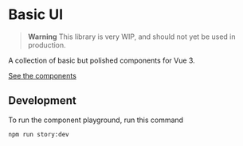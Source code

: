 # Basic UI

> **Warning**
> This library is very WIP, and should not yet be used in production.

A collection of basic but polished components for Vue 3.

[See the components](https://basic-ui.vercel.app/)

## Development

To run the component playground, run this command
```
npm run story:dev
```
